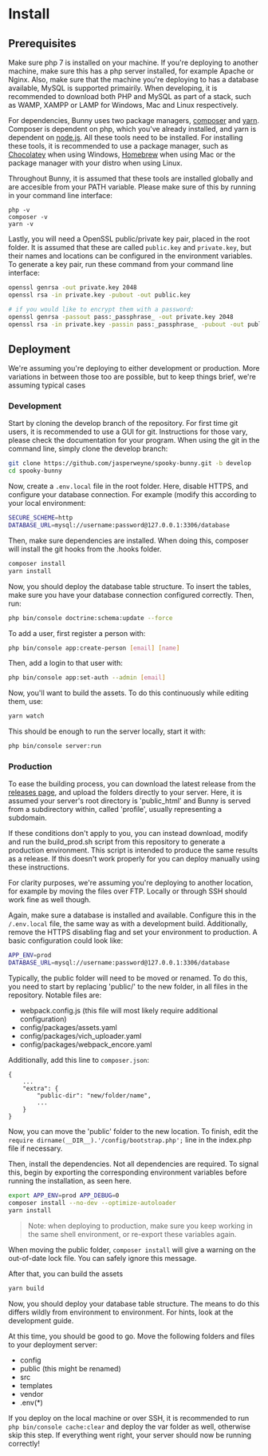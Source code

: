 # Install

## Prerequisites
Make sure php 7 is installed on your machine. If you're deploying to another
machine, make sure this has a php server installed, for example Apache or Nginx.
Also, make sure that the machine you're deploying to has a database available,
MySQL is supported primairily. When developing, it is recommended to download
both PHP and MySQL as part of a stack, such as WAMP, XAMPP or LAMP for Windows,
Mac and Linux respectively.

For dependencies, Bunny uses two package managers, [composer](https://getcomposer.org/)
and [yarn](https://yarnpkg.com/). Composer is dependent on php, which you've
already installed, and yarn is dependent on [node.js](https://nodejs.org/). All
these tools need to be installed. For installing these tools, it is recommended
to use a package manager, such as [Chocolatey](https://chocolatey.org/) when
using Windows, [Homebrew](https://brew.sh/) when using Mac or the package
manager with your distro when using Linux. 

Throughout Bunny, it is assumed that these tools are installed globally and are
accesible from your PATH variable. Please make sure of this by running in your
command line interface:

```
php -v
composer -v
yarn -v
```

Lastly, you will need a OpenSSL public/private key pair, placed in the root
folder. It is assumed that these are called `public.key` and `private.key`, but
their names and locations can be configured in the environment variables. To
generate a key pair, run these command from your command line interface:

```bash
openssl genrsa -out private.key 2048
openssl rsa -in private.key -pubout -out public.key

# if you would like to encrypt them with a password:
openssl genrsa -passout pass:_passphrase_ -out private.key 2048
openssl rsa -in private.key -passin pass:_passphrase_ -pubout -out public.key
```

## Deployment
We're assuming you're deploying to either development or production. More
variations in between those too are possible, but to keep things brief, we're
assuming typical cases

### Development
Start by cloning the develop branch of the repository. For first time git users,
it is recommended to use a GUI for git. Instructions for those vary, please
check the documentation for your program. When using the git in the command line,
simply clone the develop branch:

```bash
git clone https://github.com/jasperweyne/spooky-bunny.git -b develop
cd spooky-bunny
```

Now, create a ```.env.local``` file in the root folder. Here, disable HTTPS, and
configure your database connection. For example (modify this according to your
local environment:

```bash
SECURE_SCHEME=http
DATABASE_URL=mysql://username:password@127.0.0.1:3306/database
```

Then, make sure dependencies are installed. When doing this, composer will
install the git hooks from the .hooks folder.

```bash
composer install
yarn install
```

Now, you should deploy the database table structure. To insert the tables, make
sure you have your database connection configured correctly. Then, run:

```bash
php bin/console doctrine:schema:update --force
```

To add a user, first register a person with:

```bash
php bin/console app:create-person [email] [name]
```

Then, add a login to that user with:

```bash
php bin/console app:set-auth --admin [email]
```

Now, you'll want to build the assets. To do this continuously while editing them,
use:

```bash
yarn watch
```

This should be enough to run the server locally, start it with:

```bash
php bin/console server:run
```

### Production
To ease the building process, you can download the latest release from the
[releases page](https://github.com/jasperweyne/spooky-bunny/releases), and
upload the folders directly to your server. Here, it is assumed your server's
root directory is 'public_html' and Bunny is served from a subdirectory within,
called 'profile', usually representing a subdomain.

If these conditions don't apply to you, you can instead download, modify and run
the build_prod.sh script from this repository to generate a production
environment. This script is intended to produce the same results as a release.
If this doesn't work properly for you can deploy manually using these
instructions.

For clarity purposes, we're assuming you're deploying to another location, for
example by moving the files over FTP. Locally or through SSH should work fine
as well though.

Again, make sure a database is installed and available. Configure this in the
```/.env.local``` file, the same way as with a development build. Additionally,
remove the HTTPS disabling flag and set your environment to production. A basic
configuration could look like:

```bash
APP_ENV=prod
DATABASE_URL=mysql://username:password@127.0.0.1:3306/database
```

Typically, the public folder will need to be moved or renamed. To do this,
you need to start by replacing 'public/' to the new folder, in all files
in the repository. Notable files are:

* webpack.config.js (this file will most likely require additional configuration)
* config/packages/assets.yaml
* config/packages/vich_uploader.yaml
* config/packages/webpack_encore.yaml

Additionally, add this line to ```composer.json```:

```
{
    ...
    "extra": {
        "public-dir": "new/folder/name",
        ...
    }
}
```

Now, you can move the 'public' folder to the new location. To finish, edit the 
```require dirname(__DIR__).'/config/bootstrap.php';``` line in the index.php
file if necessary.

Then, install the dependencies. Not all dependencies are required. To signal
this, begin by exporting the corresponding environment variables before running
the installation, as seen here.

```bash
export APP_ENV=prod APP_DEBUG=0
composer install --no-dev --optimize-autoloader
yarn install
```

> Note: when deploying to production, make sure you keep working in the same
> shell environment, or re-export these variables again.

When moving the public folder, ```composer install``` will give a warning on the
out-of-date lock file. You can safely ignore this message.

After that, you can build the assets

```bash
yarn build
```

Now, you should deploy your database table structure. The means to do this
differs wildly from environment to environment. For hints, look at the development
guide.

At this time, you should be good to go. Move the following folders and files to
your deployment server:

* config
* public (this might be renamed)
* src
* templates
* vendor
* .env(*)

If you deploy on the local machine or over SSH, it is recommended to run
```php bin/console cache:clear``` and deploy the var folder as well, otherwise
skip this step. If everything went right, your server should now be running
correctly!
